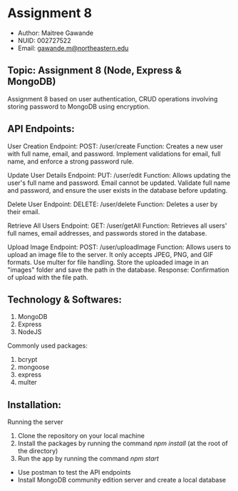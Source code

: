 
# Assignment 8

- Author: Maitree Gawande
- NUID: 002727522
- Email: gawande.m@northeastern.edu

## Topic: Assignment 8 (Node, Express & MongoDB)
Assignment 8 based on user authentication, CRUD operations involving storing password to MongoDB using encryption.

## API Endpoints:

User Creation
Endpoint: POST: /user/create
Function: Creates a new user with full name, email, and password. Implement validations for email, full name, and enforce a strong password rule.

Update User Details
Endpoint: PUT: /user/edit
Function: Allows updating the user's full name and password. Email cannot be updated. Validate full name and password, and ensure the user exists in the database before updating.


Delete User
Endpoint: DELETE: /user/delete
Function: Deletes a user by their email.


Retrieve All Users
Endpoint: GET: /user/getAll
Function: Retrieves all users' full names, email addresses, and passwords stored in the
database.


Upload Image
Endpoint: POST: /user/uploadImage
Function: Allows users to upload an image file to the server. It only accepts JPEG, PNG, and GIF formats. Use multer for file handling. Store the uploaded image in an "images" folder and save the path in the database.
Response: Confirmation of upload with the file path.


## Technology & Softwares:

1. MongoDB
2. Express
3. NodeJS

Commonly used packages:
1. bcrypt
2. mongoose
3. express
4. multer


## Installation:

Running the server
1. Clone the repository on your local machine
2. Install the packages by running the command *npm install* (at the root of the directory)
3. Run the app by running the command *npm start*

* Use postman to test the API endpoints
* Install MongoDB community edition server and create a local database
